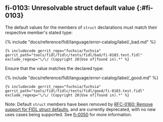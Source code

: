 ## fi-0103: Unresolvable struct default value {:#fi-0103}

The default values for the members of `struct` declarations must match their
respective member's stated type:

{% include "docs/reference/fidl/language/error-catalog/label/_bad.md" %}

```fidl
{% includecode gerrit_repo="fuchsia/fuchsia" gerrit_path="tools/fidl/fidlc/tests/fidl/bad/fi-0103.test.fidl" exclude_regexp="\/\/ (Copyright 20|Use of|found in).*" %}
```

Ensure that the value matches the declared type:

{% include "docs/reference/fidl/language/error-catalog/label/_good.md" %}

```fidl
{% includecode gerrit_repo="fuchsia/fuchsia" gerrit_path="tools/fidl/fidlc/tests/fidl/good/fi-0103.test.fidl" exclude_regexp="\/\/ (Copyright 20|Use of|found in).*" %}
```

Note: Default `struct` members have been removed by [RFC-0160: Remove support
for FIDL struct
defaults](/docs/contribute/governance/rfcs/0160_fidl_remove_struct_defaults.md),
and are currently deprecated, with no new uses cases being supported. See
[fi-0050](#fi-0050) for more information.
